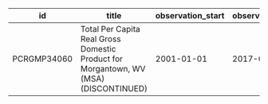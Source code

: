 | id          | title                                                                                | observation_start   | observation_end   |
|-------------|--------------------------------------------------------------------------------------|---------------------|-------------------|
| PCRGMP34060 | Total Per Capita Real Gross Domestic Product for Morgantown, WV (MSA) (DISCONTINUED) | 2001-01-01          | 2017-01-01        |